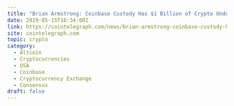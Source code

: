 ```yaml
---
title: "Brian Armstrong: Coinbase Custody Has $1 Billion of Crypto Under Management"
date: 2019-05-15T16:34:00Z
link: https://cointelegraph.com/news/brian-armstrong-coinbase-custody-has-1-billion-of-crypto-under-management?utm_medium=RSS&utm_source=hune
site: cointelegraph.com
topic: crypto
category:
  - Altcoin
  - Cryptocurrencies
  - USA
  - Coinbase
  - Cryptocurrency Exchange
  - Consensus
draft: false
---
```

